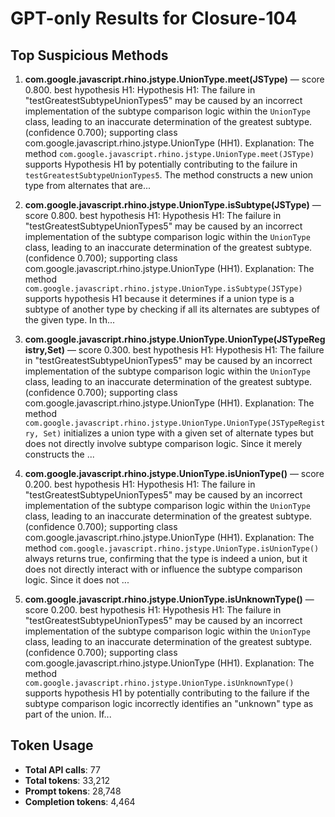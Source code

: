 # GPT-only Results for Closure-104

## Top Suspicious Methods

1. **com.google.javascript.rhino.jstype.UnionType.meet(JSType)** — score 0.800. best hypothesis H1: Hypothesis H1: The failure in "testGreatestSubtypeUnionTypes5" may be caused by an incorrect implementation of the subtype comparison logic within the `UnionType` class, leading to an inaccurate determination of the greatest subtype. (confidence 0.700); supporting class com.google.javascript.rhino.jstype.UnionType (HH1).
    Explanation: The method `com.google.javascript.rhino.jstype.UnionType.meet(JSType)` supports Hypothesis H1 by potentially contributing to the failure in `testGreatestSubtypeUnionTypes5`. The method constructs a new union type from alternates that are...

2. **com.google.javascript.rhino.jstype.UnionType.isSubtype(JSType)** — score 0.800. best hypothesis H1: Hypothesis H1: The failure in "testGreatestSubtypeUnionTypes5" may be caused by an incorrect implementation of the subtype comparison logic within the `UnionType` class, leading to an inaccurate determination of the greatest subtype. (confidence 0.700); supporting class com.google.javascript.rhino.jstype.UnionType (HH1).
    Explanation: The method `com.google.javascript.rhino.jstype.UnionType.isSubtype(JSType)` supports hypothesis H1 because it determines if a union type is a subtype of another type by checking if all its alternates are subtypes of the given type. In th...

3. **com.google.javascript.rhino.jstype.UnionType.UnionType(JSTypeRegistry,Set)** — score 0.300. best hypothesis H1: Hypothesis H1: The failure in "testGreatestSubtypeUnionTypes5" may be caused by an incorrect implementation of the subtype comparison logic within the `UnionType` class, leading to an inaccurate determination of the greatest subtype. (confidence 0.700); supporting class com.google.javascript.rhino.jstype.UnionType (HH1).
    Explanation: The method `com.google.javascript.rhino.jstype.UnionType.UnionType(JSTypeRegistry, Set)` initializes a union type with a given set of alternate types but does not directly involve subtype comparison logic. Since it merely constructs the ...

4. **com.google.javascript.rhino.jstype.UnionType.isUnionType()** — score 0.200. best hypothesis H1: Hypothesis H1: The failure in "testGreatestSubtypeUnionTypes5" may be caused by an incorrect implementation of the subtype comparison logic within the `UnionType` class, leading to an inaccurate determination of the greatest subtype. (confidence 0.700); supporting class com.google.javascript.rhino.jstype.UnionType (HH1).
    Explanation: The method `com.google.javascript.rhino.jstype.UnionType.isUnionType()` always returns true, confirming that the type is indeed a union, but it does not directly interact with or influence the subtype comparison logic. Since it does not ...

5. **com.google.javascript.rhino.jstype.UnionType.isUnknownType()** — score 0.200. best hypothesis H1: Hypothesis H1: The failure in "testGreatestSubtypeUnionTypes5" may be caused by an incorrect implementation of the subtype comparison logic within the `UnionType` class, leading to an inaccurate determination of the greatest subtype. (confidence 0.700); supporting class com.google.javascript.rhino.jstype.UnionType (HH1).
    Explanation: The method `com.google.javascript.rhino.jstype.UnionType.isUnknownType()` supports hypothesis H1 by potentially contributing to the failure if the subtype comparison logic incorrectly identifies an "unknown" type as part of the union. If...


## Token Usage

- **Total API calls**: 77
- **Total tokens**: 33,212
- **Prompt tokens**: 28,748
- **Completion tokens**: 4,464
